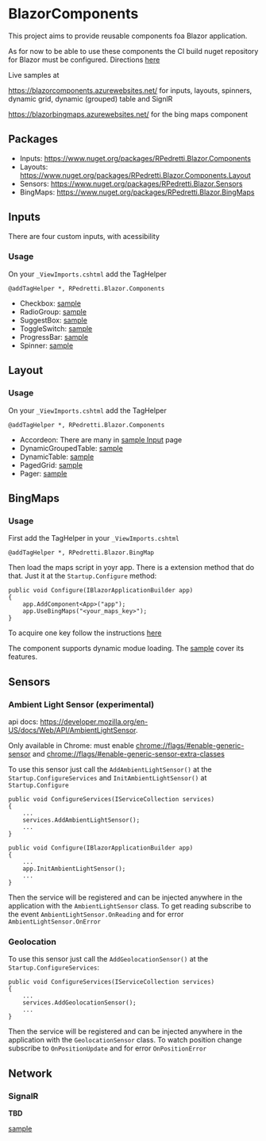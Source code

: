 ﻿# BlazorComponents

This project aims to provide reusable components foa Blazor application.

As for now to be able to use these components the CI build nuget repository for Blazor must be configured. Directions [here](https://github.com/aspnet/Blazor#using-ci-builds-of-blazor)

Live samples at

https://blazorcomponents.azurewebsites.net/ for inputs, layouts, spinners, dynamic grid, dynamic (grouped) table and SignlR

https://blazorbingmaps.azurewebsites.net/ for the bing maps component

## Packages

- Inputs: https://www.nuget.org/packages/RPedretti.Blazor.Components
- Layouts: https://www.nuget.org/packages/RPedretti.Blazor.Components.Layout
- Sensors: https://www.nuget.org/packages/RPedretti.Blazor.Sensors
- BingMaps: https://www.nuget.org/packages/RPedretti.Blazor.BingMaps

## Inputs
There are four custom inputs, with acessibility

### Usage
On your `_ViewImports.cshtml` add the TagHelper
```
@addTagHelper *, RPedretti.Blazor.Components
```

- Checkbox: [sample](https://github.com/rpedretti/BlazorComponents/blob/ecaa7db9411fbe053adfceea27b46c7b36e7e0e6/Samples/RPedretti.Blazor.Components.Sample/Pages/Inputs/Inputs.cshtml#L22-L36)
- RadioGroup: [sample](https://github.com/rpedretti/BlazorComponents/blob/ecaa7db9411fbe053adfceea27b46c7b36e7e0e6/Samples/RPedretti.Blazor.Components.Sample/Pages/Inputs/Inputs.cshtml#L72-L87)
- SuggestBox: [sample](https://github.com/rpedretti/BlazorComponents/blob/ecaa7db9411fbe053adfceea27b46c7b36e7e0e6/Samples/RPedretti.Blazor.Components.Sample/Pages/Inputs/Inputs.cshtml#L10-L16)
- ToggleSwitch: [sample](https://github.com/rpedretti/BlazorComponents/blob/ecaa7db9411fbe053adfceea27b46c7b36e7e0e6/Samples/RPedretti.Blazor.Components.Sample/Pages/Inputs/Inputs.cshtml#L41-L68)
- ProgressBar: [sample](https://github.com/rpedretti/BlazorComponents/blob/ecaa7db9411fbe053adfceea27b46c7b36e7e0e6/Samples/RPedretti.Blazor.Components.Sample/Pages/Loaders/Loaders.cshtml#L8-L13)
- Spinner: [sample](https://github.com/rpedretti/BlazorComponents/blob/ecaa7db9411fbe053adfceea27b46c7b36e7e0e6/Samples/RPedretti.Blazor.Components.Sample/Pages/Loaders/Loaders.cshtml#L14-L31)

## Layout

### Usage
On your `_ViewImports.cshtml` add the TagHelper
```
@addTagHelper *, RPedretti.Blazor.Components
```

- Accordeon: There are many in [sample Input](https://github.com/rpedretti/BlazorComponents/blob/master/Samples/RPedretti.Blazor.Components.Sample/Pages/Inputs/Inputs.cshtml) page
- DynamicGroupedTable: [sample](https://github.com/rpedretti/BlazorComponents/blob/ecaa7db9411fbe053adfceea27b46c7b36e7e0e6/Samples/RPedretti.Blazor.Components.Sample/Pages/Forecast/Forecast.cshtml#L18-L20)
- DynamicTable: [sample](https://github.com/rpedretti/BlazorComponents/blob/ecaa7db9411fbe053adfceea27b46c7b36e7e0e6/Samples/RPedretti.Blazor.Components.Sample/Pages/Forecast/Forecast.cshtml#L24-L28)
- PagedGrid: [sample](https://github.com/rpedretti/BlazorComponents/blob/ecaa7db9411fbe053adfceea27b46c7b36e7e0e6/Samples/RPedretti.Blazor.Components.Sample/Pages/Movies/Movies.cshtml#L24-L43)
- Pager: [sample]()

## BingMaps

### Usage

First add the TagHelper in your `_ViewImports.cshtml` 
```
@addTagHelper *, RPedretti.Blazor.BingMap
```

Then load the maps script in yoyr app. There is a extension method that do that. Just it at the `Startup.Configure` method:

```
public void Configure(IBlazorApplicationBuilder app)
{
    app.AddComponent<App>("app");
    app.UseBingMaps("<your_maps_key>");
}
```

To acquire one key follow the instructions [here](https://msdn.microsoft.com/en-us/library/ff428642.aspx)

The component supports dynamic modue loading. The [sample](https://github.com/rpedretti/BlazorComponents/tree/master/Samples/RPedretti.Blazor.BingMaps.Sample)
cover its features.

## Sensors
### Ambient Light Sensor (experimental)
api docs: https://developer.mozilla.org/en-US/docs/Web/API/AmbientLightSensor.

Only available in Chrome: must enable [chrome://flags/#enable-generic-sensor](chrome://flags/#enable-generic-sensor) and [chrome://flags/#enable-generic-sensor-extra-classes](chrome://flags/#enable-generic-sensor-extra-classes)

To use this sensor just call the `AddAmbientLightSensor()` at the `Startup.ConfigureServices` and
`InitAmbientLightSensor()` at `Startup.Configure`

```
public void ConfigureServices(IServiceCollection services)
{
    ...
    services.AddAmbientLightSensor();
    ...
}

public void Configure(IBlazorApplicationBuilder app)
{
    ...
    app.InitAmbientLightSensor();
    ...
}
```

Then the service will be registered and can be injected anywhere in the application with the `AmbientLightSensor` class.
To get reading subscribe to the event `AmbientLightSensor.OnReading` and for error `AmbientLightSensor.OnError`

### Geolocation

To use this sensor just call the `AddGeolocationSensor()` at the `Startup.ConfigureServices`:

```
public void ConfigureServices(IServiceCollection services)
{
    ...
    services.AddGeolocationSensor();
    ...
}
```

Then the service will be registered and can be injected anywhere in the application with the `GeolocationSensor` class.
To watch position change subscribe to `OnPositionUpdate` and for error `OnPositionError`

## Network

### SignalR
**TBD**

[sample](https://github.com/rpedretti/BlazorComponents/blob/master/Samples/RPedretti.Blazor.Components.Sample/Pages/SignalR/SignalR.cshtml.cs)
